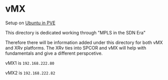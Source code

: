 # vMX

Setup on [Ubuntu in PVE](https://github.com/inband/spcor/blob/master/extras/proxmox/vmx.md)

This directory is dedicated working through "MPLS in the SDN Era"

Therefore there will be information added under this directory for both vMX and XRv platforms.  The XRv ties into SPCOR and vMX will help with fundamentals and give a different perspcetive.

vMX1 is ```192.168.222.80```

vMX2 is ```192.168.222.82```
